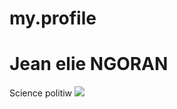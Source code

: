 # my.profile 
# Jean elie NGORAN 
Science politiw
<img src="https://https://web.facebook.com/photo?fbid=511595363141984&set=a.109095623391962" />

